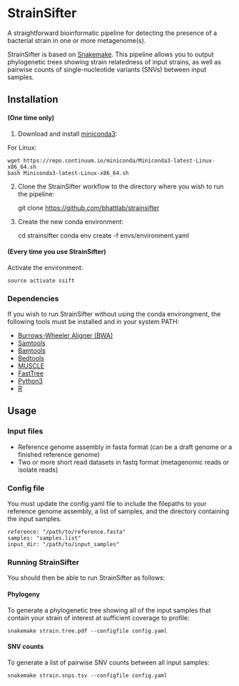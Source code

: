 # StrainSifter

A straightforward bioinformatic pipeline for detecting the presence of a bacterial strain in one or more metagenome(s).

StrainSifter is based on [Snakemake](https://snakemake.readthedocs.io/en/stable/). This pipeline allows you to output phylogenetic trees showing strain relatedness of input strains, as well as pairwise counts of single-nucleotide variants (SNVs) between input samples.

## Installation

#### (One time only)
1. Download and install [miniconda3](https://conda.io/miniconda.html):

For Linux:

    wget https://repo.continuum.io/miniconda/Miniconda3-latest-Linux-x86_64.sh
    bash Miniconda3-latest-Linux-x86_64.sh

2. Clone the StrainSifter workflow to the directory where you wish to run the pipeline:

    git clone https://github.com/bhattlab/strainsifter

3. Create the new conda environment:

    cd strainsifter
    conda env create -f envs/environment.yaml

#### (Every time you use StrainSifter)
Activate the environment:

    source activate ssift
    
### Dependencies

If you wish to run StrainSifter without using the conda environgment, the following tools must be installed and in your system PATH:
* [Burrows-Wheeler Aligner (BWA)](http://bio-bwa.sourceforge.net)
* [Samtools](http://www.htslib.org)
* [Bamtools](https://github.com/pezmaster31/bamtools)
* [Bedtools](http://bedtools.readthedocs.io/en/latest/)
* [MUSCLE](https://www.drive5.com/muscle/)
* [FastTree](http://www.microbesonline.org/fasttree/)
* [Python3](https://www.python.org/downloads/)
* [R](https://www.r-project.org)

## Usage

### Input files

* Reference genome assembly in fasta format (can be a draft genome or a finished reference genome)
* Two or more short read datasets in fastq format (metagenomic reads or isolate reads)

### Config file

You must update the config.yaml file to include the filepaths to your reference genome assembly, a list of samples, and the directory containing the input samples.

    reference: "/path/to/reference.fasta"
    samples: "samples.list"
    input_dir: "/path/to/input_samples"

### Running StrainSifter

You should then be able to run StrainSifter as follows:

#### Phylogeny

To generate a phylogenetic tree showing all of the input samples that contain your strain of interest at sufficient coverage to profile:

    snakemake strain.tree.pdf --configfile config.yaml

#### SNV counts

To generate a list of pairwise SNV counts between all input samples:

    snakemake strain.snps.tsv --configfile config.yaml
